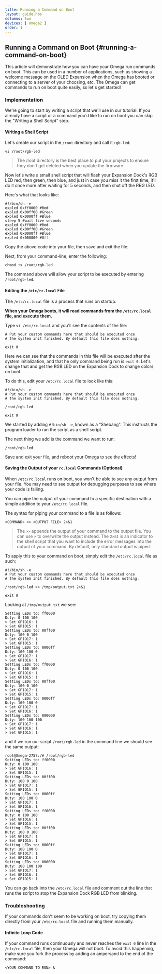 ```yaml
---
title: Running a Command on Boot
layout: guide.hbs
columns: two
devices: [ Omega2 ]
order: 1
---
```


## Running a Command on Boot {#running-a-command-on-boot}

This article will demonstrate how you can have your Omega run commands on boot. This can be used in a number of applications, such as showing a welcome message on the OLED Expansion when the Omega has booted or connecting to a server of your choosing, etc. The Omega can get commands to run on boot quite easily, so let's get started!


### Implementation

We're going to start by writing a script that we'll use in our tutorial. If you already have a script or a command you'd like to run on boot you can skip the "Writing a Shell Script" step.

#### Writing a Shell Script

Let's create our script in the `/root` directory and call it `rgb-led`:

```
vi /root/rgb-led
```

> The /root directory is the best place to put your projects to ensure they don't get deleted when you update the firmware.
<!-- For more on updating the Omega you can read our [Guide to Updating the Omega](#updating-the-omega) -->

Now let's write a small shell script that will flash your Expansion Dock's RGB LED red, then green, then blue, and just in case you miss it the first time, it'll do it once more after waiting for 5 seconds, and then shut off the RBG LED.

Here's what that looks like:

```
#!/bin/sh -e
expled 0xff0000 #Red
expled 0x00ff00 #Green
expled 0x0000ff #Blue
sleep 5 #wait five seconds
expled 0xff0000 #Red
expled 0x00ff00 #Green
expled 0x0000ff #Blue
expled 0x000000 #Off
```

Copy the above code into your file, then save and exit the file:

Next, from your command-line, enter the following:

```
chmod +x /root/rgb-led
```

The command above will allow your script to be executed by entering `/root/rgb-led`.


#### Editing the `/etc/rc.local` File

The `/etc/rc.local` file is a process that runs on startup.

**When your Omega boots, it will read commands from the `/etc/rc.local` file, and execute them.**

 Type `vi /etc/rc.local` and you'll see the contents of the file:

```
# Put your custom commands here that should be executed once
# the system init finished. By default this file does nothing.

exit 0
```

Here we can see that the commands in this file will be executed after the system initialization, and that he only command being run is `exit 0`. Let's change that and get the RGB LED on the Expansion Dock to change colors on boot.

To do this, edit your `/etc/rc.local` file to look like this:

```
#!/bin/sh -e
# Put your custom commands here that should be executed once
# the system init finished. By default this file does nothing.

/root/rgb-led

exit 0
```

We started by adding `#!bin/sh -e`, known as a "Shebang". This instructs the program loader to run the script as a shell script.

The next thing we add is the command we want to run:

```
/root/rgb-led
```

Save and exit your file, and reboot your Omega to see the effects!


#### Saving the Output of your `rc.local` Commands (Optional)

When `/etc/rc.local` runs on boot, you won't be able to see any output from your file. You may need to see output for debugging purposes to see where your code is failing.

You can pipe the output of your command to a specific destination with a simple addition to your `/etc/rc.local` file.

The syntax for piping your command to a file is as follows:

```
<COMMAND> >> <OUTPUT FILE> 2>&1
```

> The `>>` appends the output of your command to the output file. You can use `>` to overwrite the output instead. The `2>&1` is an indicator to the shell script that you want to include the error messages into the output of your command. By default, only standard output is piped.


To apply this to your command on boot, simply edit the `/etc/rc.local` file as such:

```
#!/bin/sh -e
# Put your custom commands here that should be executed once
# the system init finished. By default this file does nothing.

/root/rgb-led >> /tmp/output.txt 2>&1

exit 0
```

Looking at `/tmp/output.txt` we see:

```
Setting LEDs to: ff0000
Duty: 0 100 100
> Set GPIO16: 1
> Set GPIO15: 1
Setting LEDs to: 00ff00
Duty: 100 0 100
> Set GPIO17: 1
> Set GPIO15: 1
Setting LEDs to: 0000ff
Duty: 100 100 0
> Set GPIO17: 1
> Set GPIO16: 1
Setting LEDs to: ff0000
Duty: 0 100 100
> Set GPIO16: 1
> Set GPIO15: 1
Setting LEDs to: 00ff00
Duty: 100 0 100
> Set GPIO17: 1
> Set GPIO15: 1
Setting LEDs to: 0000ff
Duty: 100 100 0
> Set GPIO17: 1
> Set GPIO16: 1
Setting LEDs to: 000000
Duty: 100 100 100
> Set GPIO17: 1
> Set GPIO16: 1
> Set GPIO15: 1
```

and if we run our script `/root/rgb-led` in the command line we should see the same output:

```
root@Omega-2757:/# /root/rgb-led
Setting LEDs to: ff0000
Duty: 0 100 100
> Set GPIO16: 1
> Set GPIO15: 1
Setting LEDs to: 00ff00
Duty: 100 0 100
> Set GPIO17: 1
> Set GPIO15: 1
Setting LEDs to: 0000ff
Duty: 100 100 0
> Set GPIO17: 1
> Set GPIO16: 1
Setting LEDs to: ff0000
Duty: 0 100 100
> Set GPIO16: 1
> Set GPIO15: 1
Setting LEDs to: 00ff00
Duty: 100 0 100
> Set GPIO17: 1
> Set GPIO15: 1
Setting LEDs to: 0000ff
Duty: 100 100 0
> Set GPIO17: 1
> Set GPIO16: 1
Setting LEDs to: 000000
Duty: 100 100 100
> Set GPIO17: 1
> Set GPIO16: 1
> Set GPIO15: 1
```

You can go back into the `/etc/rc.local` file and comment out the line that runs the script to stop the Expansion Dock RGB LED from blinking.

### Troubleshooting

If your commands don't seem to be working on boot, try copying them directly from your `/etc/rc.local` file and running them manually.

#### Infinite Loop Code

If your command runs continuously and never reaches the `exit 0` line in the `/etc/rc.local` file, then your Omega will not boot. To avoid this happening, make sure you fork the process by adding an ampersand to the end of the command:

```
<YOUR COMMAND TO RUN> &
```
